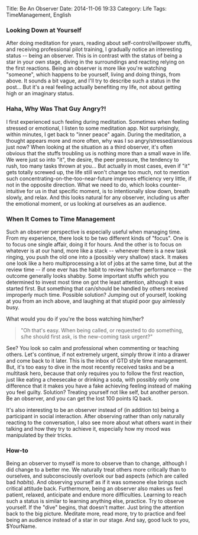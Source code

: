 Title: Be An Observer
Date: 2014-11-06 19:33
Category: Life
Tags: TimeManagement, English

### Looking Down at Yourself

After doing meditation for years, reading about self-control/willpower stuffs, and receiving professional pilot training, I gradually notice an interesting status -- being an observer.
This is in contrast with the status of being a star in your own stage, diving in the surroundings and reacting relying on the first reactions.
Being an observer is more like you're watching "someone", which happens to be yourself, living and doing things, from above. 
It sounds a bit vague, and I'll try to describe such a status in the post...
But it's a real feeling actually benefiting my life, not about getting high or an imaginary status.

### Haha, Why Was That Guy Angry?!

I first experienced such feeling during meditation.
Sometimes when feeling stressed or emotional, I listen to some meditation app. 
Not surprisingly, within minutes, I get back to "inner peace" again.
During the meditation, a thought appears more and more often, why was I so angry/stressed/anxious just now?
When looking at the situation as a third observer, it's often obvious that the stuffs troubling us is nothing more than a small wave in life.
We were just so into "it", the desire, the peer pressure, the tendency to rush, too many tasks thrown at you... 
But actually in most cases, even if "it" gets totally screwed up, the life still won't change too much, not to mention such concentrating-on-the-too-near-future improves efficiency very little, if not in the opposite direction.
What we need to do, which looks counter-intuitive for us in that specific moment, is to intentionally slow down, breath slowly, and relax.
And this looks natural for any observer, including us after the emotional moment, or us looking at ourselves as an audience.

### When It Comes to Time Management

Such an observer perspective is especially useful when managing time.
From my experience, there look to be two different kinds of "focus".
One is to focus one single affair, doing it for hours.
And the other is to focus on whatever is at our hand, more like a stack -- whenever there is a new task ringing, you push the old one into a (possibly very shallow) stack.
It makes one look like a hero multiprocessing a lot of jobs at the same time, but at the review time -- if one ever has the habit to review his/her performance -- the outcome generally looks shabby. 
Some important stuffs which you determined to invest most time on got the least attention, although it was started first.
But something that can/should be handled by others received improperly much time.
Possible solution? Jumping out of yourself, looking at you from an inch above, and laughing at that stupid poor guy aimlessly busy.

What would you do if you're the boss watching him/her?

> "Oh that's easy. When being called, or requested to do something, s/he should first ask, is the new-coming task urgent?"

See? You look so calm and professional when commenting or teaching others.
Let's continue, if not extremely urgent, simply throw it into a drawer and come back to it later.
This is the inbox of GTD style time management.
But, it's too easy to dive in the most recently received tasks and be a multitask hero, because that only requires you to follow the first reaction, just like eating a cheesecake or drinking a soda, with possibly only one difference that it makes you have a fake achieving feeling instead of making you feel guilty.
Solution? Treating yourself not like self, but another person.
Be an observer, and you can get the lost 100 points IQ back.

It's also interesting to be an observer instead of (in addition to) being a participant in social interaction.
After observing rather than only naturally reacting to the conversation, I also see more about what others want in their talking and how they try to achieve it, especially how my mood was manipulated by their tricks.

### How-to

Being an observer to myself is more to observe than to change, although I did change to a better me.
We naturally treat others more critically than to ourselves, and subconsciously overlook our bad aspects (which are called bad *habits*).
And observing yourself as if it was someone else brings such critical attitude back.
Furthermore, being an observer also makes us feel patient, relaxed, anticipate and endure more difficulties.
Learning to reach such a status is similar to learning anything else, practice.
Try to observe yourself.
If the "dive" begins, that doesn't matter.
Just bring the attention back to the big picture.
Meditate more, read more, try to practice and feel being an audience instead of a star in our stage.
And say, good luck to you, $YourName.

